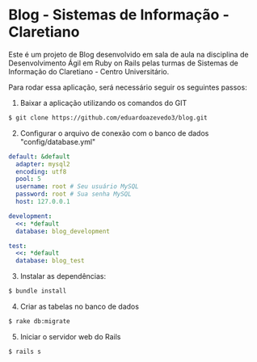 Blog - Sistemas de Informação - Claretiano
================

Este é um projeto de Blog desenvolvido em sala de aula na disciplina de Desenvolvimento
Ágil em Ruby on Rails pelas turmas de Sistemas de Informação do Claretiano - Centro
Universitário.

Para rodar essa aplicação, será necessário seguir os seguintes passos:

1. Baixar a aplicação utilizando os comandos do GIT

  ```bash
  $ git clone https://github.com/eduardoazevedo3/blog.git
  ```

2. Configurar o arquivo de conexão com o banco de dados "config/database.yml"

  ```yaml
  default: &default
    adapter: mysql2
    encoding: utf8
    pool: 5
    username: root # Seu usuário MySQL
    password: root # Sua senha MySQL
    host: 127.0.0.1

  development:
    <<: *default
    database: blog_development

  test:
    <<: *default
    database: blog_test
  ```

3. Instalar as dependências:

  ```bash
  $ bundle install
  ```

4. Criar as tabelas no banco de dados

  ```bash
  $ rake db:migrate
  ```

5. Iniciar o servidor web do Rails

  ```bash
  $ rails s
  ```

